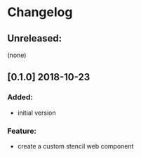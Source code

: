 # Changelog

## Unreleased:

(none)

## [0.1.0] 2018-10-23

### Added:
- initial version
### Feature:
- create a custom stencil web component


